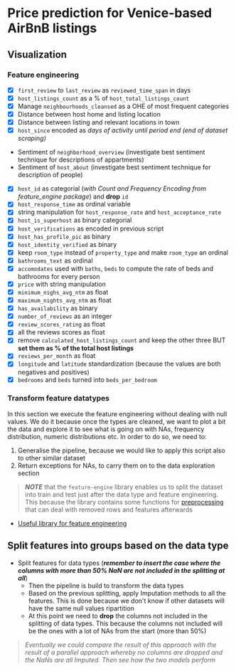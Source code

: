 # Price prediction for Venice-based AirBnB listings

## Visualization

### Feature engineering
- [X] `first_review` to `last_review` as `reviewed_time_span` in days
- [X] `host_listings_count` as a % of `host_total_listings_count`
- [X] Manage `neighbourhoods_cleansed` as a OHE of most frequent categories
- [X] Distance between host home and listing location
- [X] Distance between listing and relevant locations in town
- [X] `host_since` encoded as *days of activity until period end (end of dataset scraping)*
- Sentiment of `neighborhood_overview` (investigate best sentiment technique for descriptions of appartments)
- Sentiment of `host_about` (investigate best sentiment technique for description of people)
- [X] `host_id` as categorial (*with Count and Frequency Encoding from feature_engine package*) and **drop** `id` 
- [X] `host_response_time` as ordinal variable
- [X] string manipulation for `host_response_rate` and `host_acceptance_rate`
- [X] `host_is_superhost` as binary categorial
- [X] `host_verifications` as encoded in previous script
- [X] `host_has_profile_pic` as binary
- [X] `host_identity_verified` as binary
- [X] keep `room_type` instead of `property_type` and make `room_type` an ordinal
- [X] `bathrooms_text` as ordinal
- [X] `accomodates` used with `baths`, `beds` to compute the rate of beds and bathrooms for every person
- [X] `price` with string manipulation
- [X] `minimum_nighs_avg_ntm` as float
- [x] `maximum_nights_avg_ntm` as float
- [X] `has_availability` as binary
- [X] `number_of_reviews` as an integer
- [X] `review_scores_rating` as float
- [X] all the reviews scores as float
- [X] remove `calculated_host_listings_count` and keep the other three BUT **set them as % of the total host listings**
- [X] `reviews_per_month` as float
- [X] `longitude` and `latitude` standardization (because the values are both negatives and positives)
- [X] `bedrooms` and `beds` turned into `beds_per_bedroom`

### Transform feature datatypes

In this section we execute the feature engineering without dealing with null values.
We do it because once the types are cleaned, we want to plot a bit the data and explore it to see what is going on
with NAs, frequency distribution, numeric distributions etc.
In order to do so, we need to:
1. Generalise the pipeline, because we would like to apply this script also to other similar dataset
2. Return exceptions for NAs, to carry them on to the data exploration section

> ***NOTE*** that the `feature-engine` library enables us to split the dataset into train and test just after the data type and feature engineering. This because the library contains some functions for [preprocessing](https://feature-engine.trainindata.com/en/latest/user_guide/preprocessing/index.html) that can deal with removed rows and features afterwards

- [Useful library for feature engineering](https://feature-engine.trainindata.com/en/latest/quickstart/index.html)

## Split features into groups based on the data type

- Split features for data types (***remember to insert the case where the columns with more than 50% NaN are not included in the splitting at all***)
    - Then the pipeline is build to transform the data types
    - Based on the previous splitting, apply Imputation methods to all the features. This is done because we don't know if other datasets will have the same null values ripartition
    - At this point we need to **drop** the columns not included in the splitting of data types. This because the columns not included will be the ones with a lot of NAs from the start (more than 50%)

> *Eventually we could compare the result of this approach with the result of a parallel approach whereby no columns are dropped and the NaNs are all Imputed. Then see how the two models perform*

